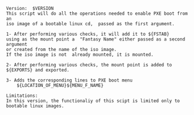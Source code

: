     Version:  $VERSION
    This script will do all the operations needed to enable PXE boot from an
    iso image of a bootable linux cd,  passed as the first argument.
    
    1- After performing various checks, it will add it to ${FSTAB} 
    using as the mount point a  "Fantasy Name" either passed as a second argument 
    or created from the name of the iso image.
    If the iso image is not  already mounted, it is mounted.
    
    2- After performing various checks, the mount point is added to ${EXPORTS} and exported.
         
    3- Adds the corresponding lines to PXE boot menu
        ${LOCATION_OF_MENU}${MENU_F_NAME}
        
    Limitations:    
    In this version, the functionaliy of this scipt is limited only to bootable linux images.
